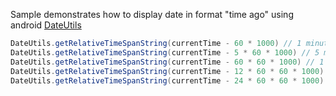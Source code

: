 Sample demonstrates how to display date in format "time ago" using android [DateUtils](http://developer.android.com/reference/android/text/format/DateUtils.html)

```java
DateUtils.getRelativeTimeSpanString(currentTime - 60 * 1000) // 1 minute ago
DateUtils.getRelativeTimeSpanString(currentTime - 5 * 60 * 1000) // 5 minutes ago
DateUtils.getRelativeTimeSpanString(currentTime - 60 * 60 * 1000) // 1 hour ago
DateUtils.getRelativeTimeSpanString(currentTime - 12 * 60 * 60 * 1000) // 12 hours ago
DateUtils.getRelativeTimeSpanString(currentTime - 24 * 60 * 60 * 1000) // yesterday
```
